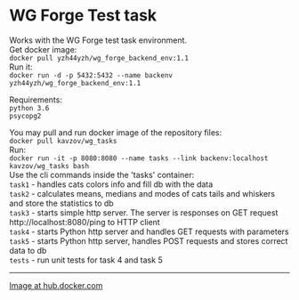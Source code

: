 # WG Forge Test task
Works with the WG Forge test task environment.  
Get docker image:  
`docker pull yzh44yzh/wg_forge_backend_env:1.1`  
Run it:  
`docker run -d -p 5432:5432 --name backenv yzh44yzh/wg_forge_backend_env:1.1`

Requirements:  
`python 3.6`  
`psycopg2`

You may pull and run docker image of the repository files:  
`docker pull kavzov/wg_tasks`  
Run:  
`docker run -it -p 8080:8080 --name tasks --link backenv:localhost kavzov/wg_tasks bash`  
Use the cli commands inside the 'tasks' container:  
`task1` - handles cats colors info and fill db with the data  
`task2` - calculates means, medians and modes of cats tails and whiskers and store the statistics to db  
`task3` - starts simple http server. The server is responses on GET request http://localhost:8080/ping to HTTP client  
`task4` - starts Python http server and handles GET requests with parameters  
`task5` - starts Python http server, handles POST requests and stores correct data to db  
`tests` - run unit tests for task 4 and task 5

---
[Image at hub.docker.com](https://cloud.docker.com/u/kavzov/repository/docker/kavzov/wg_tasks)


